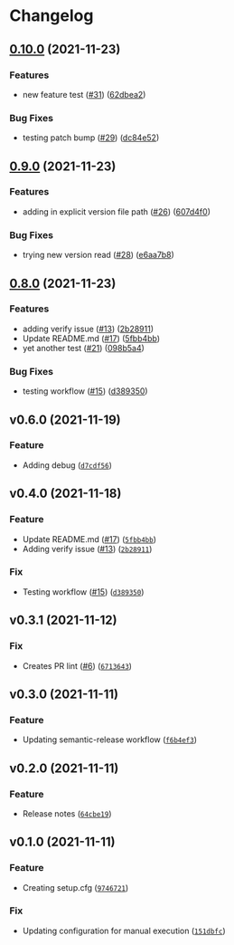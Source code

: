 # Changelog

<!--next-version-placeholder-->

## [0.10.0](https://www.github.com/sarnickaa/test-release-process/compare/v0.9.0...v0.10.0) (2021-11-23)


### Features

* new feature test ([#31](https://www.github.com/sarnickaa/test-release-process/issues/31)) ([62dbea2](https://www.github.com/sarnickaa/test-release-process/commit/62dbea2aa9a47f3b081a2a475fe6adee94ddebdd))


### Bug Fixes

* testing patch bump ([#29](https://www.github.com/sarnickaa/test-release-process/issues/29)) ([dc84e52](https://www.github.com/sarnickaa/test-release-process/commit/dc84e52a1d54ae686f8acbc4066ec89fbb71df9c))

## [0.9.0](https://www.github.com/sarnickaa/test-release-process/compare/v0.8.0...v0.9.0) (2021-11-23)


### Features

* adding in explicit version file path ([#26](https://www.github.com/sarnickaa/test-release-process/issues/26)) ([607d4f0](https://www.github.com/sarnickaa/test-release-process/commit/607d4f04bea86ef1848012b16990a847b8273722))


### Bug Fixes

* trying new version read ([#28](https://www.github.com/sarnickaa/test-release-process/issues/28)) ([e6aa7b8](https://www.github.com/sarnickaa/test-release-process/commit/e6aa7b8eb9461f6ffed1093ed1e1b89f861a60e2))

## [0.8.0](https://www.github.com/sarnickaa/test-release-process/compare/v0.7.0...v0.8.0) (2021-11-23)


### Features

* adding verify issue ([#13](https://www.github.com/sarnickaa/test-release-process/issues/13)) ([2b28911](https://www.github.com/sarnickaa/test-release-process/commit/2b28911aafb5c98c6b630cb452bd69118c671263))
* Update README.md ([#17](https://www.github.com/sarnickaa/test-release-process/issues/17)) ([5fbb4bb](https://www.github.com/sarnickaa/test-release-process/commit/5fbb4bb0706c056a4794f18fbaa4f6ae10682412))
* yet another test ([#21](https://www.github.com/sarnickaa/test-release-process/issues/21)) ([098b5a4](https://www.github.com/sarnickaa/test-release-process/commit/098b5a4534600e1d110b26ac604dee53d235ccab))


### Bug Fixes

* testing workflow ([#15](https://www.github.com/sarnickaa/test-release-process/issues/15)) ([d389350](https://www.github.com/sarnickaa/test-release-process/commit/d389350da92a18dafe52b380e7e0aee4c5552ade))
## v0.6.0 (2021-11-19)
### Feature
* Adding debug ([`d7cdf56`](https://github.com/sarnickaa/test-release-process/commit/d7cdf56c47e1276ea2da4d38564b1456c1474160))

## v0.4.0 (2021-11-18)
### Feature
* Update README.md ([#17](https://github.com/sarnickaa/test-release-process/issues/17)) ([`5fbb4bb`](https://github.com/sarnickaa/test-release-process/commit/5fbb4bb0706c056a4794f18fbaa4f6ae10682412))
* Adding verify issue ([#13](https://github.com/sarnickaa/test-release-process/issues/13)) ([`2b28911`](https://github.com/sarnickaa/test-release-process/commit/2b28911aafb5c98c6b630cb452bd69118c671263))

### Fix
* Testing workflow ([#15](https://github.com/sarnickaa/test-release-process/issues/15)) ([`d389350`](https://github.com/sarnickaa/test-release-process/commit/d389350da92a18dafe52b380e7e0aee4c5552ade))

## v0.3.1 (2021-11-12)
### Fix
* Creates PR lint ([#6](https://github.com/sarnickaa/test-release-process/issues/6)) ([`6713643`](https://github.com/sarnickaa/test-release-process/commit/67136433b8a3c14c2ab5f7c7f45457a63cab9bef))

## v0.3.0 (2021-11-11)
### Feature
* Updating semantic-release workflow ([`f6b4ef3`](https://github.com/sarnickaa/test-release-process/commit/f6b4ef34b4d26e2728ed458f8d98124b9caebaab))

## v0.2.0 (2021-11-11)
### Feature
* Release notes ([`64cbe19`](https://github.com/sarnickaa/test-release-process/commit/64cbe195c00ce872028ba69e162dc52177454506))

## v0.1.0 (2021-11-11)
### Feature
* Creating setup.cfg ([`9746721`](https://github.com/sarnickaa/test-release-process/commit/9746721c54baa908d7aa5d7dac5c6456965f8449))

### Fix
* Updating configuration for manual execution ([`151dbfc`](https://github.com/sarnickaa/test-release-process/commit/151dbfc13198b2f394589604542efdf436069804))
